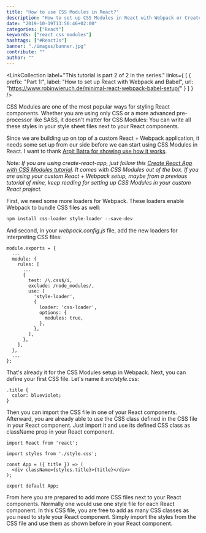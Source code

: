 ```yaml
---
title: "How to use CSS Modules in React?"
description: "How to set up CSS Modules in React with Webpack or Create React App. Everything you need to know to get started with CSS Modules in React ..."
date: "2019-10-19T13:50:46+02:00"
categories: ["React"]
keywords: ["react css modules"]
hashtags: ["#ReactJs"]
banner: "./images/banner.jpg"
contribute: ""
author: ""
---
```


<Sponsorship />

<LinkCollection
  label="This tutorial is part 2 of 2 in the series."
  links={
    [
      {
        prefix: "Part 1:",
        label: "How to set up React with Webpack and Babel",
        url: "https://www.robinwieruch.de/minimal-react-webpack-babel-setup/"
      }
    ]
  }
/>

CSS Modules are one of the most popular ways for styling React components. Whether you are using only CSS or a more advanced pre-processor like SASS, it doesn't matter for CSS Modules: You can write all these styles in your style sheet files next to your React components.

Since we are building up on top of a custom React + Webpack application, it needs some set up from our side before we can start using CSS Modules in React. I want to thank [Arpit Batra for showing use how it works](https://github.com/rwieruch/advanced-react-webpack-babel-setup/pull/9).

*Note: If you are using create-react-app, just follow this [Create React App with CSS Modules tutorial](/create-react-app-css-modules). It comes with CSS Modules out of the box. If you are using your custom React + Webpack setup, maybe from a previous tutorial of mine, keep reading for setting up CSS Modules in your custom React project.*

First, we need some more loaders for Webpack. These loaders enable Webpack to bundle CSS files as well:

```javascript
npm install css-loader style-loader --save-dev
```

And second, in your *webpack.config.js* file, add the new loaders for interpreting CSS files:

```javascript{6-18}
module.exports = {
  ...
  module: {
    rules: [
      ...
      {
        test: /\.css$/i,
        exclude: /node_modules/,
        use: [
          'style-loader',
          {
            loader: 'css-loader',
            options: {
              modules: true,
            },
          },
        ],
      },
    ],
  },
  ...
};
```

That's already it for the CSS Modules setup in Webpack. Next, you can define your first CSS file. Let's name it *src/style.css*:

```css{1-3}
.title {
  color: blueviolet;
}
```

Then you can import the CSS file in one of your React components. Afterward, you are already able to use the CSS class defined in the CSS file in your React component. Just import it and use its defined CSS class as className prop in your React component.

```javascript{3,6}
import React from 'react';

import styles from './style.css';

const App = ({ title }) => (
  <div className={styles.title}>{title}</div>
);

export default App;
```

From here you are prepared to add more CSS files next to your React components. Normally one would use one style file for each React component. In this CSS file, you are free to add as many CSS classes as you need to style your React component. Simply import the styles from the CSS file and use them as shown before in your React component.

<ReadMore label="Alternative to CSS Modules: Styled Components" link="https://www.robinwieruch.de/react-styled-components" />